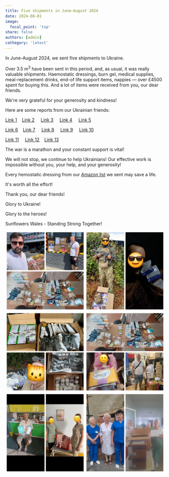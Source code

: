 ```yaml
---
title: Five shipments in June–August 2024
date: 2024-08-01
image:
  focal_point: 'top'
share: false
authors: [admin]
cathegory: 'latest'
---
```


In June-August 2024, we sent five shipments to Ukraine.

<!--more-->

Over 3.5 m<sup>3</sup> have been sent in this period, and, as usual, it was really valuable shipments. Haemostatic dressings, burn gel, medical supplies, meal-replacement drinks, end-of life support items, nappies — over £4500 spent for buying this. And a lot of items were received from you, our dear friends. 

We're very grateful for your generosity and kindness!

Here are some reports from our Ukrainian friends:

<a href="https://www.facebook.com/groups/601579067497655/posts/1010900673232157" target="_blank">Link 1</a> &nbsp; &nbsp;<a href="https://www.facebook.com/luda.barsyk/posts/pfbid0yQ9D8gfaynXj42XNdav5VYh6ofqNScRPAcpBMGkR5yTUy2Yusd9Xe4P9u69rCzxbl" target="_blank">Link 2</a> &nbsp; &nbsp; <a href="https://www.facebook.com/Blagovist2013/posts/pfbid02dHT1j8HywNNYMejmQw6khMuT7R8aVRBU4pRDBSf7bTvuDBrbFMapLrCBHMn7dBbwl" target="_blank">Link 3</a> &nbsp; &nbsp; <a href="https://www.facebook.com/groups/601579067497655/posts/1021645095491048/?__cft__[0]=AZWG7vNBv-PkYIsLbNLEvx7yZ6KkPUbhyOMAMNVLk1YRNymEE5NCDTf6alnh_55EiHYUWtF5gKtd4WqFZ5yYjT06OIJPkpvdUGg19OSNHPEDoMrsptde2810FmbyFvryVnv9BqMCHLEkncnN3LDDhzOajxqsrVRQtdhv5-ssu8I9kOApXr6ffUqC2BWEQyeRyfQHvrqgd3I6yQd1WGmLHVu7&__tn__=%2CO%2CP-R" target="_blank">Link 4</a> &nbsp; &nbsp; <a href="https://www.facebook.com/groups/601579067497655/posts/1022045288784362/" target="_blank">Link 5</a> 

<a href="https://www.facebook.com/luda.barsyk/posts/pfbid0QGhY4wroF6oSFThnT5TayaXU8uimmC55PWtBGXfRVyjprxFkuZvHcopnLxMLpghNl" target="_blank">Link 6</a>&nbsp; &nbsp; <a href="https://www.facebook.com/pavlo.fedaka/posts/pfbid031aAoRLjLtNPEnNGj1X3xVtzKs86zqyqqmfB6P6LJhDTwdqXDWHvhwECBVpyixGGtl" target="_blank">Link 7</a> &nbsp; &nbsp; <a href="https://www.facebook.com/oleksandr.korkoil/posts/pfbid02eq7P1Wvx8RyjcNSCofFMTfWfmV4KmVnku6tiGpNzLNvVdBx2AgTQBmdf8xgBw3sFl?__cft__[0]=AZVu7JEdVARkWO1Q0GKxyPWmhF9ojjTRCDvFGGavVACC6ZBstX3EGKmc8LcrJ2d9sAIPR2kK9XaaOUNJTmsgEXCPym8ykaFJqeXzQ8EA_ceEZDepjPfzY7IbpYeCdYnLyKRpiutCvvLmTfPjgN8GgvD-dFXynvypnFM6IYctCj6vzbWmUO-HbtrRRUCttldYt7sH5j2Oy_6UxYJmdJbXvomsooqKdC8RMNjMmmpe_RwnUqJo1ZzG3z2zE6lmJNU_T5w&__tn__=%2CO%2CP-y-R" target="_blank">Link 8</a> &nbsp; &nbsp; <a href="https://www.facebook.com/groups/601579067497655/posts/1033052151017009/?__cft__[0]=AZW5b2UNPpZpMQynqH4gRLveWqThJYBxjV0kXyCIdt2DKxdEDZLLN_v8LnaGW7ZWjMSTV8MoUHhbOpYhornsAYdJr0ooeHcNJIw3hWS-Ye8OtZGDZiGWcXy1dNCViKgNcNKC0TnyHML0YFEuljgEaghR8LcSX6tBQTs99yJGpiTrgj5g4X839vSuSDsmGd91gbytlXQejPWXuGHMMrg7FcJX&__tn__=%2CO%2CP-R" target="_blank">Link 9</a> &nbsp; &nbsp; <a href="https://www.facebook.com/luda.barsyk/posts/pfbid032tqQ9cZ8bpMMfiMdmFqNvaix7CywwPSYCfyDNeBgzhrN13ozVYa4gzZ8wbk3B47Dl" target="_blank">Link 10</a> 

<a href="https://www.facebook.com/luda.barsyk/posts/pfbid032tqQ9cZ8bpMMfiMdmFqNvaix7CywwPSYCfyDNeBgzhrN13ozVYa4gzZ8wbk3B47Dl" target="_blank">Link 11</a> &nbsp; &nbsp; <a href="https://www.facebook.com/luda.barsyk/posts/pfbid0RvNFyFNGf4kZKj3PVoWNrJE74c5MWs4asfS888RFijtmYLhnMSqukTBrEhApUviWl?__cft__[0]=AZUSGUO3xW2TFC6jGKGI1XgDdyeU54FZ8r7L-R3dRdOnsk_iiGnhA85ENPfnx03tUlNAM_v-ZEDe_obzPppTxwjgKkc_IdNfCUDQvoTbvvSlMB20-piy8ibeO2ta7KLwTwWkHNg_Nkzm4LJm79yH2qPPXVNTnOXWHo5nBmckv8ZH3UnUj0Von_Jb_sfOhWjBKeLmTOHTNPvNVfFIv41-iNRozzfsPGUaqqE_E-SkxFRPY936Hty21goiYcvZaRW7F6Q&__tn__=%2CO%2CP-y-R" target="_blank">Link 12</a>&nbsp; &nbsp; 
<a href="https://www.facebook.com/luda.barsyk/posts/pfbid02KrpUgscgeKEVpncmDuJodS8oBz9tte5mnK7d9Jb5oTTTeZxcj5DChG64g3UJgwHsl" target="_blank">Link 13</a>


The war is a marathon and your constant support is vital!

We will not stop, we continue to help Ukrainians! Our effective work is impossible without you, your help, and your generosity! 

Every hemostatic dressing from our <a href="https://amzn.to/3DeSWrn" target="_blank">Amazon list</a> we sent may save a life. 

It's worth all the effort!

Thank you, our dear friends!

Glory to Ukraine!

Glory to the heroes!

Sunflowers Wales - Standing Strong Together!


<div style="margin-top: 0;"><img src="5JA-1.jpg" alt="5JA-Shipment1" width="50%" style="display: inline; margin-top: 0;"/><img src="5JA-2.jpg" alt="5JA-Shipment2" width="50%" style="display: inline; margin-top: 0;"/></div> 

<div style="margin-top: 0;"><img src="5JA-3.jpg" alt="5JA-Shipment3" width="50%" style="display: inline; margin-top: 0;"/><img src="5JA-4.jpg" alt="5JA-Shipment4" width="50%" style="display: inline; margin-top: 0;"/></div> 

<div style="margin-top: 0;"><img src="5JA-5.jpg" alt="5JA-Shipment5" width="50%" style="display: inline; margin-top: 0;"/><img src="5JA-6.jpg" alt="5JA-Shipment6" width="50%" style="display: inline; margin-top: 0;"/></div> 
